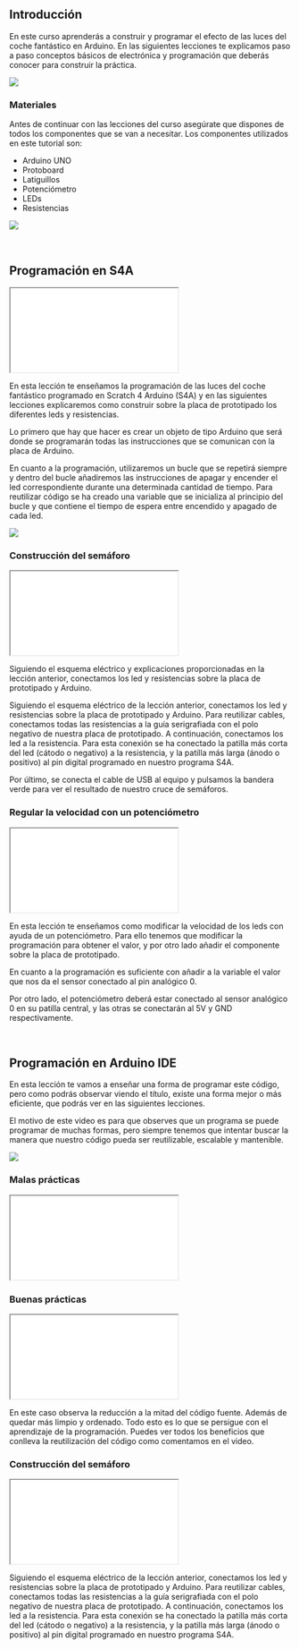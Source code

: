 ## Introducción

En este curso aprenderás a construir y programar el efecto de las luces del coche fantástico en Arduino. En las siguientes lecciones te explicamos paso a paso conceptos básicos de electrónica y programación que deberás conocer para construir la práctica.

![](img/preview.gif)

### Materiales

Antes de continuar con las lecciones del curso asegúrate que dispones de todos los componentes que se van a necesitar. Los componentes utilizados en este tutorial son:

- Arduino UNO
- Protoboard
- Latiguillos
- Potenciómetro
- LEDs
- Resistencias

![](img/esquema-electrico.jpg)



<br />



## Programación en S4A

<div class="iframe">
  <iframe src="//www.youtube.com/embed/0WANe6ktTEc" allowfullscreen></iframe>
</div>

En esta lección te enseñamos la programación de las luces del coche fantástico programado en Scratch 4 Arduino (S4A) y en las siguientes lecciones explicaremos como construir sobre la placa de prototipado los diferentes leds y resistencias.

Lo primero que hay que hacer es crear un objeto de tipo Arduino que será donde se programarán todas las instrucciones que se comunican con la placa de Arduino.

En cuanto a la programación, utilizaremos un bucle que se repetirá siempre y dentro del bucle añadiremos las instrucciones de apagar y encender el led correspondiente durante una determinada cantidad de tiempo. Para reutilizar código se ha creado una variable que se inicializa al principio del bucle y que contiene el tiempo de espera entre encendido y apagado de cada led.

![](img/programacion-s4a.jpg)

### Construcción del semáforo

<div class="iframe">
  <iframe src="//www.youtube.com/embed/QnphMqVGE8A" allowfullscreen></iframe>
</div>

Siguiendo el esquema eléctrico y explicaciones proporcionadas en la lección anterior, conectamos los led y resistencias sobre la placa de prototipado y Arduino.

Siguiendo el esquema eléctrico de la lección anterior, conectamos los led y resistencias sobre la placa de prototipado y Arduino. Para reutilizar cables, conectamos todas las resistencias a la guía serigrafiada con el polo negativo de nuestra placa de prototipado. A continuación, conectamos los led a la resistencia. Para esta conexión se ha conectado la patilla más corta del led (cátodo o negativo) a la resistencia, y la patilla más larga (ánodo o positivo) al pin digital programado en nuestro programa S4A.

Por último, se conecta el cable de USB al equipo y pulsamos la bandera verde para ver el resultado de nuestro cruce de semáforos.

### Regular la velocidad con un potenciómetro

<div class="iframe">
  <iframe src="//www.youtube.com/embed/C9UnmhfXAe4" allowfullscreen></iframe>
</div>

En esta lección te enseñamos como modificar la velocidad de los leds con ayuda de un potenciómetro. Para ello tenemos que modificar la programación para obtener el valor, y por otro lado añadir el componente sobre la placa de prototipado.

En cuanto a la programación es suficiente con añadir a la variable el valor que nos da el sensor conectado al pin analógico 0.

Por otro lado, el potenciómetro deberá estar conectado al sensor analógico 0 en su patilla central, y las otras se conectarán al 5V y GND respectivamente.



<br />



## Programación en Arduino IDE

En esta lección te vamos a enseñar una forma de programar este código, pero como podrás observar viendo el título, existe una forma mejor o más eficiente, que podrás ver en las siguientes lecciones.

El motivo de este video es para que observes que un programa se puede programar de muchas formas, pero siempre tenemos que intentar buscar la manera que nuestro código pueda ser reutilizable, escalable y mantenible.

![](img/malas-vs-buenas-practicas.jpg)

### Malas prácticas

<div class="iframe">
  <iframe src="//www.youtube.com/embed/7CoMjsU0aI4" allowfullscreen></iframe>
</div>

### Buenas prácticas

<div class="iframe">
  <iframe src="//www.youtube.com/embed/7VJ_nCiII6w" allowfullscreen></iframe>
</div>

En este caso observa la reducción a la mitad del código fuente. Además de quedar más limpio y ordenado. Todo esto es lo que se persigue con el aprendizaje de la programación. Puedes ver todos los beneficios que conlleva la reutilización del código como comentamos en el video.


### Construcción del semáforo

<div class="iframe">
  <iframe src="//www.youtube.com/embed/HFzhEpXn6yA" allowfullscreen></iframe>
</div>

Siguiendo el esquema eléctrico de la lección anterior, conectamos los led y resistencias sobre la placa de prototipado y Arduino. Para reutilizar cables, conectamos todas las resistencias a la guía serigrafiada con el polo negativo de nuestra placa de prototipado. A continuación, conectamos los led a la resistencia. Para esta conexión se ha conectado la patilla más corta del led (cátodo o negativo) a la resistencia, y la patilla más larga (ánodo o positivo) al pin digital programado en nuestro programa S4A.
